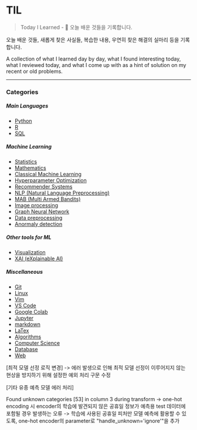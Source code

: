 TIL
===

> Today I Learned - :memo: 오늘 배운 것들을 기록합니다.

오늘 배운 것들, 새롭게 찾은 사실들, 복습한 내용, 우연히 찾은 해결의 실마리 등을 기록합니다.

A collection of what I learned day by day, what I found interesting today, what I reviewed today, and what I come up with as a hint of solution on my recent or old problems.

---

### Categories

##### Main Languages

-	[Python](/python)
-	[R](/R)
-	[SQL](/sql)

##### Machine Learning

-	[Statistics](/statistics)
-	[Mathematics](/math)
-	[Classical Machine Learning](/classicalml)
-	[Hyperparameter Optimization](/hptuning)
-	[Recommender Systems](/Recsys)
-	[NLP (Natural Language Preprocessing)](/NLP)
-	[MAB (Multi Armed Bandits)](/MAB)
-	[Image processing](/imageprocessing)
-	[Graph Neural Network](/graphnetworks)
-	[Data preprocessing](/preprocessing)
-	[Anormaly detection](/anormaly)

##### Other tools for ML

-	[Visualization](/Visualization)
-	[XAI (eXplainable AI)](/XAI)

##### Miscellaneous

-	[Git](/git)
-	[Linux](/linux)
-	[Vim](/vim)
-	[VS Code](/vscode)
-	[Google Colab](/colab)
-	[Jupyter](/jupyter)
-	[markdown](/markdown)
-	[LaTex](/latex)
-	[Algorithms](/algorithms)
-	[Computer Science](/cs)
-	[Database](/db)
-	[Web](/web)
<!-- ### Python -->

<!-- - [-](ack/ack-bar.md) -->



[최적 모델 선정 로직 변경]
-> 에러 발생으로 인해 최적 모델 선정이 이루어지지 않는 현상을 방지하기 위해 설정한 예외 처리 구문 수정


[기타 유종 예측 모델 에러 처리]

Found unknown categories [53] in column 3 during transform
-> one-hot encoding 시 encoder의 학습에 발견되지 않은 공휴일 정보가 예측용 test 데이터에 포함될 경우 발생하는 오류
-> 학습에 사용된 공휴일 피처만 모델 예측에 활용할 수 있도록, one-hot encoder의 parameter로 "handle_unknown='ignore'"을 추가

